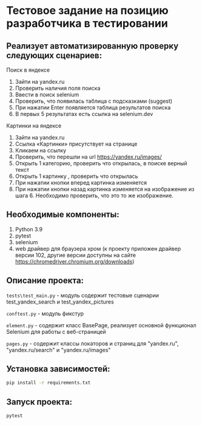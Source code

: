 # Тестовое задание на позицию разработчика в тестировании

## Реализует автоматизированную проверку следующих сценариев:

Поиск в яндексе
1) Зайти на yandex.ru
2) Проверить наличия поля поиска
3) Ввести в поиск selenium
4) Проверить, что появилась таблица с подсказками (suggest) 
5) При нажатии Enter появляется таблица результатов поиска
6) В первых 5 результатах есть ссылка на selenium.dev

Картинки на яндексе
1) Зайти на yandex.ru
2) Ссылка «Картинки» присутствует на странице
3) Кликаем на ссылку
4) Проверить, что перешли на url https://yandex.ru/images/
5) Открыть 1 категорию, проверить что открылась, в поиске верный текст
6) Открыть 1 картинку , проверить что открылась
7) При нажатии кнопки вперед  картинка изменяется
8) При нажатии кнопки назад картинка изменяется на изображение из шага 6. Необходимо проверить, что это то же изображение.

## Необходимые компоненты:
1) Python 3.9
2) pytest
3) selenium
4) web драйвер для браузера хром (к проекту приложен драйвер версии 102, другие версии доступны на сайте https://chromedriver.chromium.org/downloads)

## Описание проекта:
`tests\test_main.py` - модуль содержит тестовые сценарии test_yandex_search и test_yandex_pictures

`conftest.py` - модуль фикстур

`element.py` - содержит класс BasePage, реализует основной функционал Selenium для работы с веб-страницей

`pages.py` - содержит классы локаторов и страниц для "yandex.ru", "yandex.ru/search" и "yandex.ru/images"

## Установка зависимостей:
```sh
pip install -r requirements.txt
```

## Запуск проекта:
```sh
pytest
```
